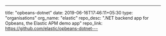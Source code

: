 ---
title: "opbeans-dotnet"
date: 2019-06-16T17:46:11+05:30
type: "organisations"
org_name: "elastic"
repo_desc: ".NET backend app for Opbeans, the Elastic APM demo app"
repo_link: https://github.com/elastic/opbeans-dotnet---